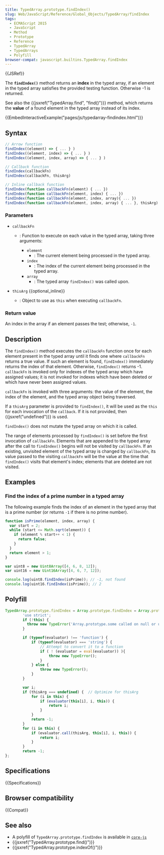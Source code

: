 ```yaml
---
title: TypedArray.prototype.findIndex()
slug: Web/JavaScript/Reference/Global_Objects/TypedArray/findIndex
tags:
  - ECMAScript 2015
  - JavaScript
  - Method
  - Prototype
  - Reference
  - TypedArray
  - TypedArrays
  - Polyfill
browser-compat: javascript.builtins.TypedArray.findIndex
---
```

{{JSRef}}

The **`findIndex()`** method returns an **index** in the typed array, if an
element in the typed array satisfies the provided testing function. Otherwise -1
is returned.

See also the {{jsxref("TypedArray.find", "find()")}} method, which
returns the **value** of a found element in the typed array instead of its
index.

{{EmbedInteractiveExample("pages/js/typedarray-findindex.html")}}

## Syntax

```js
// Arrow function
findIndex((element) => { ... } )
findIndex((element, index) => { ... } )
findIndex((element, index, array) => { ... } )

// Callback function
findIndex(callbackFn)
findIndex(callbackFn, thisArg)

// Inline callback function
findIndex(function callbackFn(element) { ... })
findIndex(function callbackFn(element, index) { ... })
findIndex(function callbackFn(element, index, array){ ... })
findIndex(function callbackFn(element, index, array) { ... }, thisArg)
```

### Parameters

- `callbackFn`

  - : Function to execute on each value in the typed array, taking three
    arguments:

    - `element`
      - : The current element being processed in the typed array.
    - `index`
      - : The index of the current element being processed in the typed array.
    - `array`
      - : The typed array `findIndex()` was called upon.

- `thisArg` {{optional_inline}}
  - : Object to use as `this` when executing `callbackFn`.

### Return value

An index in the array if an element passes the test; otherwise, `-1`.

## Description

The `findIndex()` method executes the `callbackFn` function once for each
element present in the typed array until it finds one where `callbackFn` returns
a true value. If such an element is found, `findIndex()` immediately returns the
index of that element. Otherwise, `findIndex()` returns -1. `callbackFn` is
invoked only for indexes of the typed array which have assigned values; it is
not invoked for indexes which have been deleted or which have never been
assigned values.

`callbackFn` is invoked with three arguments: the value of the element, the
index of the element, and the typed array object being traversed.

If a `thisArg` parameter is provided to `findIndex()`, it will be used as the
`this` for each invocation of the `callback`. If it is not provided, then
{{jsxref("undefined")}} is used.

`findIndex()` does not mutate the typed array on which it is called.

The range of elements processed by `findIndex()` is set before the first
invocation of `callbackFn`. Elements that are appended to the typed array after
the call to `findIndex()` begins will not be visited by `callbackFn`. If an
existing, unvisited element of the typed array is changed by `callbackFn`, its
value passed to the visiting `callbackFn` will be the value at the time that
`findIndex()` visits that element's index; elements that are deleted are not
visited.

## Examples

### Find the index of a prime number in a typed array

The following example finds the index of an element in the typed array that is a
prime number (or returns `-1` if there is no prime number).

```js
function isPrime(element, index, array) {
  var start = 2;
  while (start <= Math.sqrt(element)) {
    if (element % start++ < 1) {
      return false;
    }
  }
  return element > 1;
}

var uint8 = new Uint8Array([4, 6, 8, 12]);
var uint16 = new Uint16Array([4, 6, 7, 12]);

console.log(uint8.findIndex(isPrime)); // -1, not found
console.log(uint16.findIndex(isPrime)); // 2
```

## Polyfill

```js
TypedArray.prototype.findIndex = Array.prototype.findIndex = Array.prototype.findIndex || function(evaluator, thisArg) {
        'use strict';
        if (!this) {
          throw new TypeError('Array.prototype.some called on null or undefined');
        }

        if (typeof(evaluator) !== 'function') {
            if (typeof(evaluator) === 'string') {
                // Attempt to convert it to a function
                if ( ! (evaluator = eval(evaluator)) ){
                    throw new TypeError();
                }
            } else {
                throw new TypeError();
            }
        }

        var i;
        if (thisArg === undefined) {  // Optimize for thisArg
            for (i in this) {
                if (evaluator(this[i], i, this)) {
                    return i;
                }
            }
            return -1;
        }
        for (i in this) {
            if (evaluator.call(thisArg, this[i], i, this)) {
                return i;
            }
        }
        return -1;
};
```

## Specifications

{{Specifications}}

## Browser compatibility

{{Compat}}

## See also

- A polyfill of `TypedArray.prototype.findIndex` is available in
  [`core-js`](https://github.com/zloirock/core-js#ecmascript-typed-arrays)
- {{jsxref("TypedArray.prototype.find()")}}
- {{jsxref("TypedArray.prototype.indexOf()")}}

